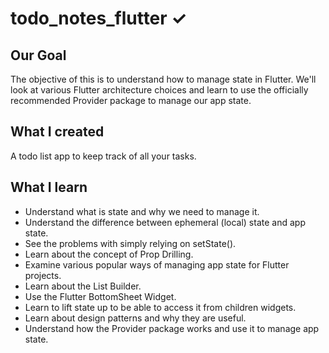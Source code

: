 # todo_notes_flutter ✓

## Our Goal

The objective of this is to understand how to manage state in Flutter.
We'll look at various Flutter architecture choices and learn to use the officially recommended Provider package to manage our app state.


## What I created

A todo list app to keep track of all your tasks.

## What I learn

- Understand what is state and why we need to manage it.
- Understand the difference between ephemeral (local) state and app state.
- See the problems with simply relying on setState().
- Learn about the concept of Prop Drilling.
- Examine various popular ways of managing app state for Flutter projects.
- Learn about the List Builder.
- Use the Flutter BottomSheet Widget.
- Learn to lift state up to be able to access it from children widgets.
- Learn about design patterns and why they are useful.
- Understand how the Provider package works and use it to manage app state.